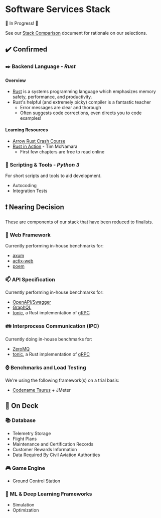 # Software Services Stack

:construction: In Progress! :construction:

See our [Stack Comparison](https://docs.google.com/spreadsheets/d/1pHNHEm26fOMxoBKIYfFaa7wGh-M9Thxa8qddLBMz4Xw/edit#gid=2034044715) document for rationale on our selections.

## :heavy_check_mark: Confirmed

### :black_nib: Backend Language - *Rust*

#### Overview

- [Rust](https://www.rust-lang.org/) is a systems programming language which emphasizes memory safety, performance, and productivity.
- Rust's helpful (and extremely picky) compiler is a fantastic teacher
  - Error messages are clear and thorough
  - Often suggests code corrections, even directs you to code examples!

#### Learning Resources
- [Arrow Rust Crash Course](./crash-course/rust-crash-course.md)
- [Rust in Action](https://livebook.manning.com/book/rust-in-action/welcome/v-11/) - Tim McNamara
    - First few chapters are free to read online

### :scroll: Scripting & Tools - *Python 3*

For short scripts and tools to aid development.
- Autocoding
- Integration Tests

## :exclamation: Nearing Decision

These are components of our stack that have been reduced to finalists.

### :satellite: Web Framework

Currently performing in-house benchmarks for:
- [axum](https://github.com/tokio-rs/axum)
- [actix-web](https://actix.rs/)
- [poem](https://github.com/poem-web/poem)

### :mailbox: API Specification

Currently performing in-house benchmarks for:
- [OpenAPI/Swagger](https://www.openapis.org/)
- [GraphQL](https://graphql.org/)
- [tonic](https://github.com/hyperium/tonic), a Rust implementation of [gRPC](https://grpc.io/)

### :family: Interprocess Communication (IPC)

Currently doing in-house benchmarks for:
- [ZeroMQ](https://zeromq.org/)
- [tonic](https://github.com/hyperium/tonic), a Rust implementation of [gRPC](https://grpc.io/)

### :watch: Benchmarks and Load Testing

We're using the following framework(s) on a trial basis:
- [Codename Taurus](https://gettaurus.org/) + JMeter


## :construction: On Deck

### :books: Database
- Telemetry Storage
- Flight Plans
- Maintenance and Certification Records
- Customer Rewards Information
- Data Required By Civil Aviation Authorities

### :video_game: Game Engine
- Ground Control Station

### :brain: ML & Deep Learning Frameworks
- Simulation
- Optimization


